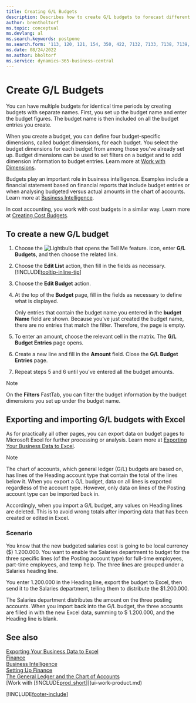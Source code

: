 ```yaml
---
title: Creating G/L Budgets
description: Describes how to create G/L budgets to forecast different financial activities and assign dimensions for business intelligence purposes.
author: brentholtorf
ms.topic: conceptual
ms.devlang: al
ms.search.keywords: postpone
ms.search.form: '113, 120, 121, 154, 350, 422, 7132, 7133, 7138, 7139, 9203, 9219, 9239, 9373, 9374'
ms.date: 08/24/2022
ms.author: bholtorf
ms.service: dynamics-365-business-central
---
```

# <a name="create-gl-budgets"></a>Create G/L Budgets

You can have multiple budgets for identical time periods by creating budgets with separate names. First, you set up the budget name and enter the budget figures. The budget name is then included on all the budget entries you create.  

When you create a budget, you can define four budget-specific dimensions, called budget dimensions, for each budget. You select the budget dimensions for each budget from among those you've already set up. Budget dimensions can be used to set filters on a budget and to add dimension information to budget entries. Learn more at [Work with Dimensions](finance-dimensions.md).

Budgets play an important role in business intelligence. Examples include a financial statement based on financial reports that include budget entries or when analysing budgeted versus actual amounts in the chart of accounts. Learn more at [Business Intelligence](bi.md).

In cost accounting, you work with cost budgets in a similar way. Learn more at [Creating Cost Budgets](finance-create-cost-budgets.md).  

## <a name="to-create-a-new-gl-budget"></a>To create a new G/L budget

1. Choose the ![Lightbulb that opens the Tell Me feature.](media/ui-search/search_small.png "Tell me what you want to do") icon, enter **G/L Budgets**, and then choose the related link.  
2. Choose the **Edit List** action, then fill in the fields as necessary. [!INCLUDE[tooltip-inline-tip](includes/tooltip-inline-tip_md.md)]  
3. Choose the **Edit Budget** action.
4. At the top of the **Budget** page, fill in the fields as necessary to define what is displayed.  

    Only entries that contain the budget name you entered in the **budget Name** field are shown. Because you've just created the budget name, there are no entries that match the filter. Therefore, the page is empty.  
5. To enter an amount, choose the relevant cell in the matrix. The **G/L Budget Entries** page opens.  
6. Create a new line and fill in the **Amount** field. Close the **G/L Budget Entries** page.  
7. Repeat steps 5 and 6 until you've entered all the budget amounts.  

> [!NOTE]  
> On the **Filters** FastTab, you can filter the budget information by the budget dimensions you set up under the budget name.

## <a name="exporting-and-importing-gl-budgets-with-excel"></a>Exporting and importing G/L budgets with Excel

As for practically all other pages, you can export data on budget pages to Microsoft Excel for further processing or analysis. Learn more at [Exporting Your Business Data to Excel](about-export-data.md).

> [!NOTE]
> The chart of accounts, which general ledger (G/L) budgets are based on, has lines of the Heading account type that contain the total of the lines below it. When you export a G/L budget, data on all lines is exported regardless of the account type. However, only data on lines of the Posting account type can be imported back in. 

Accordingly, when you import a G/L budget, any values on Heading lines are deleted. This is to avoid wrong totals after importing data that has been created or edited in Excel.

### <a name="scenario"></a>Scenario

You know that the new budgeted salaries cost is going to be local currency ($) 1.200.000. You want to enable the Salaries department to budget for the three specific lines (of the Posting account type) for full-time employees, part-time employees, and temp help. The three lines are grouped under a Salaries heading line.

You enter 1.200.000 in the Heading line, export the budget to Excel, then send it to the Salaries department, telling them to distribute the $1.200.000.

The Salaries department distributes the amount on the three posting accounts. When you import back into the G/L budget, the three accounts are filled in with the new Excel data, summing to $ 1.200.000, and the Heading line is blank.

## <a name="see-also"></a>See also

[Exporting Your Business Data to Excel](about-export-data.md)  
[Finance](finance.md)  
[Business Intelligence](bi.md)  
[Setting Up Finance](finance-setup-finance.md)  
[The General Ledger and the Chart of Accounts](finance-general-ledger.md)  
[Work with [!INCLUDE[prod_short](includes/prod_short.md)]](ui-work-product.md)  

[!INCLUDE[footer-include](includes/footer-banner.md)]
